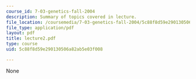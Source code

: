 ```yaml
---
course_id: 7-03-genetics-fall-2004
description: Summary of topics covered in lecture.
file_location: /coursemedia/7-03-genetics-fall-2004/5c88f8d59e290130506a82ab5e03f008_lecture2.pdf
file_type: application/pdf
layout: pdf
title: lecture2.pdf
type: course
uid: 5c88f8d59e290130506a82ab5e03f008

---
```

None